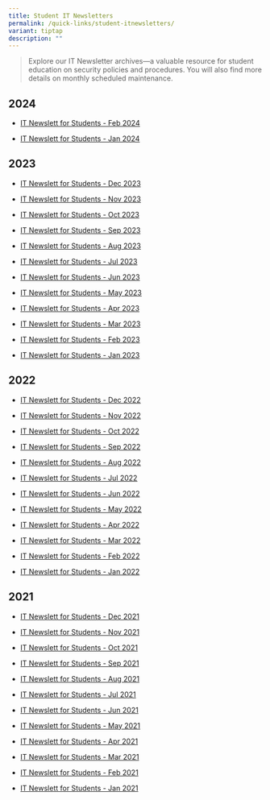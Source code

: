 ```yaml
---
title: Student IT Newsletters
permalink: /quick-links/student-itnewsletters/
variant: tiptap
description: ""
---
```

<blockquote>
<p>Explore our IT Newsletter archives—a valuable resource for student education
on security policies and procedures. You will also find more details on
monthly scheduled maintenance.</p>
</blockquote>
<h2>2024</h2>
<ul data-tight="true" class="tight">
<li>
<p><a href="https://www2.np.edu.sg/dst/newslett/Pages/studentnewslett_202402.aspx" rel="noopener noreferrer nofollow" target="">IT Newslett for Students - Feb 2024</a>
</p>
</li>
<li>
<p><a href="https://www2.np.edu.sg/dst/newslett/Pages/studentnewslett_202401.aspx" rel="noopener noreferrer nofollow" target="">IT Newslett for Students - Jan 2024</a>
</p>
</li>
</ul>
<h2>2023</h2>
<ul data-tight="true" class="tight">
<li>
<p><a href="https://www2.np.edu.sg/dst/newslett/Pages/studentnewslett_202312.aspx" rel="noopener noreferrer nofollow" target="">IT Newslett for Students - Dec 2023</a>
</p>
</li>
<li>
<p><a href="https://www2.np.edu.sg/dst/newslett/Pages/studentnewslett_202311.aspx" rel="noopener noreferrer nofollow" target="">IT Newslett for Students - Nov 2023</a>
</p>
</li>
<li>
<p><a href="https://www2.np.edu.sg/dst/newslett/Pages/studentnewslett_202310.aspx" rel="noopener noreferrer nofollow" target="">IT Newslett for Students - Oct 2023</a>
</p>
</li>
<li>
<p><a href="https://www2.np.edu.sg/dst/newslett/Pages/studentnewslett_202309.aspx" rel="noopener noreferrer nofollow" target="">IT Newslett for Students - Sep 2023</a>
</p>
</li>
<li>
<p><a href="https://www2.np.edu.sg/dst/newslett/Pages/studentnewslett_202308.aspx" rel="noopener noreferrer nofollow" target="">IT Newslett for Students - Aug 2023</a>
</p>
</li>
<li>
<p><a href="https://www2.np.edu.sg/dst/newslett/Pages/studentnewslett_202307.aspx" rel="noopener noreferrer nofollow" target="">IT Newslett for Students - Jul 2023</a>
</p>
</li>
<li>
<p><a href="https://www2.np.edu.sg/dst/newslett/Pages/studentnewslett_202306.aspx" rel="noopener noreferrer nofollow" target="">IT Newslett for Students - Jun 2023</a>
</p>
</li>
<li>
<p><a href="https://www2.np.edu.sg/dst/newslett/Pages/studentnewslett_202305.aspx" rel="noopener noreferrer nofollow" target="">IT Newslett for Students - May 2023</a>
</p>
</li>
<li>
<p><a href="https://www2.np.edu.sg/dst/newslett/Pages/studentnewslett_202304.aspx" rel="noopener noreferrer nofollow" target="">IT Newslett for Students - Apr 2023</a>
</p>
</li>
<li>
<p><a href="https://www2.np.edu.sg/dst/newslett/Pages/studentnewslett_202303.aspx" rel="noopener noreferrer nofollow" target="">IT Newslett for Students - Mar 2023</a>
</p>
</li>
<li>
<p><a href="https://www2.np.edu.sg/dst/newslett/Pages/studentnewslett_202302.aspx" rel="noopener noreferrer nofollow" target="">IT Newslett for Students - Feb 2023</a>
</p>
</li>
<li>
<p><a href="https://www2.np.edu.sg/dst/newslett/Pages/studentnewslett_202301.aspx" rel="noopener noreferrer nofollow" target="">IT Newslett for Students - Jan 2023</a>
</p>
</li>
</ul>
<h2>2022</h2>
<ul data-tight="true" class="tight">
<li>
<p><a href="https://www2.np.edu.sg/dst/newslett/Pages/studentnewslett_202212.aspx" rel="noopener noreferrer nofollow" target="">IT Newslett for Students - Dec 2022</a>
</p>
</li>
<li>
<p><a href="https://www2.np.edu.sg/dst/newslett/Pages/studentnewslett_202211.aspx" rel="noopener noreferrer nofollow" target="">IT Newslett for Students - Nov 2022</a>
</p>
</li>
<li>
<p><a href="https://www2.np.edu.sg/dst/newslett/Pages/studentnewslett_202210.aspx" rel="noopener noreferrer nofollow" target="">IT Newslett for Students - Oct 2022</a>
</p>
</li>
<li>
<p><a href="https://www2.np.edu.sg/dst/newslett/Pages/studentnewslett_202209.aspx" rel="noopener noreferrer nofollow" target="">IT Newslett for Students - Sep 2022</a>
</p>
</li>
<li>
<p><a href="https://www2.np.edu.sg/dst/newslett/Pages/studentnewslett_202208.aspx" rel="noopener noreferrer nofollow" target="">IT Newslett for Students - Aug 2022</a>
</p>
</li>
<li>
<p><a href="https://www2.np.edu.sg/dst/newslett/Pages/studentnewslett_202207.aspx" rel="noopener noreferrer nofollow" target="">IT Newslett for Students - Jul 2022</a>
</p>
</li>
<li>
<p><a href="https://www2.np.edu.sg/dst/newslett/Pages/studentnewslett_202206.aspx" rel="noopener noreferrer nofollow" target="">IT Newslett for Students - Jun 2022</a>
</p>
</li>
<li>
<p><a href="https://www2.np.edu.sg/dst/newslett/Pages/studentnewslett_202205.aspx" rel="noopener noreferrer nofollow" target="">IT Newslett for Students - May 2022</a>
</p>
</li>
<li>
<p><a href="https://www2.np.edu.sg/dst/newslett/Pages/studentnewslett_202204.aspx" rel="noopener noreferrer nofollow" target="">IT Newslett for Students - Apr 2022</a>
</p>
</li>
<li>
<p><a href="https://www2.np.edu.sg/dst/newslett/Pages/studentnewslett_202203.aspx" rel="noopener noreferrer nofollow" target="">IT Newslett for Students - Mar 2022</a>
</p>
</li>
<li>
<p><a href="https://www2.np.edu.sg/dst/newslett/Pages/studentnewslett_202202.aspx" rel="noopener noreferrer nofollow" target="">IT Newslett for Students - Feb 2022</a>
</p>
</li>
<li>
<p><a href="https://www2.np.edu.sg/dst/newslett/Pages/studentnewslett_202201.aspx" rel="noopener noreferrer nofollow" target="">IT Newslett for Students - Jan 2022</a>
</p>
</li>
</ul>
<h2>2021</h2>
<ul data-tight="true" class="tight">
<li>
<p><a href="https://www2.np.edu.sg/dst/newslett/Pages/studentnewslett_202112.aspx" rel="noopener noreferrer nofollow" target="">IT Newslett for Students - Dec 2021</a>
</p>
</li>
<li>
<p><a href="https://www2.np.edu.sg/dst/newslett/Pages/studentnewslett_202111.aspx" rel="noopener noreferrer nofollow" target="">IT Newslett for Students - Nov 2021</a>
</p>
</li>
<li>
<p><a href="https://www2.np.edu.sg/dst/newslett/Pages/studentnewslett_202110.aspx" rel="noopener noreferrer nofollow" target="">IT Newslett for Students - Oct 2021</a>
</p>
</li>
<li>
<p><a href="https://www2.np.edu.sg/dst/newslett/Pages/studentnewslett_202109.aspx" rel="noopener noreferrer nofollow" target="">IT Newslett for Students - Sep 2021</a>
</p>
</li>
<li>
<p><a href="https://www2.np.edu.sg/dst/newslett/Pages/studentnewslett_202108.aspx" rel="noopener noreferrer nofollow" target="">IT Newslett for Students - Aug 2021</a>
</p>
</li>
<li>
<p><a href="https://www2.np.edu.sg/dst/newslett/Pages/studentnewslett_202107.aspx" rel="noopener noreferrer nofollow" target="">IT Newslett for Students - Jul 2021</a>
</p>
</li>
<li>
<p><a href="https://www2.np.edu.sg/dst/newslett/Pages/studentnewslett_202106.aspx" rel="noopener noreferrer nofollow" target="">IT Newslett for Students - Jun 2021</a>
</p>
</li>
<li>
<p><a href="https://www2.np.edu.sg/dst/newslett/Pages/studentnewslett_202105.aspx" rel="noopener noreferrer nofollow" target="">IT Newslett for Students - May 2021</a>
</p>
</li>
<li>
<p><a href="https://www2.np.edu.sg/dst/newslett/Pages/studentnewslett_202104.aspx" rel="noopener noreferrer nofollow" target="">IT Newslett for Students - Apr 2021</a>
</p>
</li>
<li>
<p><a href="https://www2.np.edu.sg/dst/newslett/Pages/studentnewslett_202103.aspx" rel="noopener noreferrer nofollow" target="">IT Newslett for Students - Mar 2021</a>
</p>
</li>
<li>
<p><a href="https://www2.np.edu.sg/dst/newslett/Pages/studentnewslett_202102.aspx" rel="noopener noreferrer nofollow" target="">IT Newslett for Students - Feb 2021</a>
</p>
</li>
<li>
<p><a href="https://www2.np.edu.sg/dst/newslett/Pages/studentnewslett_202101.aspx" rel="noopener noreferrer nofollow" target="">IT Newslett for Students - Jan 2021</a>
</p>
</li>
</ul>
<p></p>